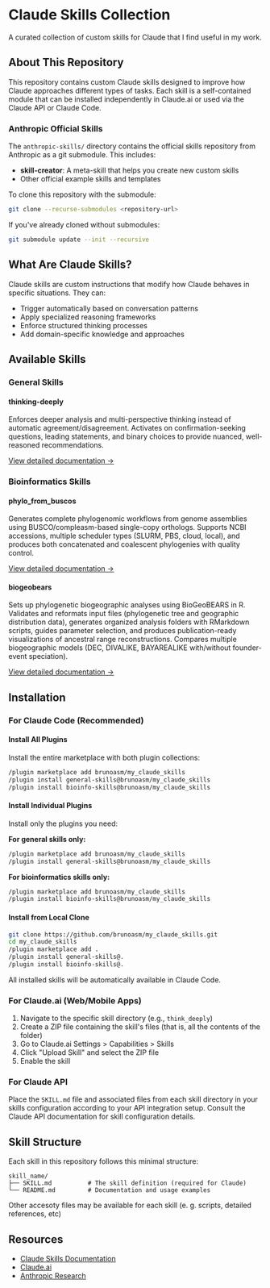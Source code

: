 # Claude Skills Collection

A curated collection of custom skills for Claude that I find useful in my work. 

## About This Repository

This repository contains custom Claude skills designed to improve how Claude approaches different types of tasks. Each skill is a self-contained module that can be installed independently in Claude.ai or used via the Claude API or Claude Code.

### Anthropic Official Skills

The `anthropic-skills/` directory contains the official skills repository from Anthropic as a git submodule. This includes:
- **skill-creator**: A meta-skill that helps you create new custom skills
- Other official example skills and templates

To clone this repository with the submodule:
```bash
git clone --recurse-submodules <repository-url>
```

If you've already cloned without submodules:
```bash
git submodule update --init --recursive
```

## What Are Claude Skills?

Claude skills are custom instructions that modify how Claude behaves in specific situations. They can:
- Trigger automatically based on conversation patterns
- Apply specialized reasoning frameworks
- Enforce structured thinking processes
- Add domain-specific knowledge and approaches

## Available Skills

### General Skills

#### thinking-deeply
Enforces deeper analysis and multi-perspective thinking instead of automatic agreement/disagreement. Activates on confirmation-seeking questions, leading statements, and binary choices to provide nuanced, well-reasoned recommendations.

[View detailed documentation →](./think_deeply/README.md)

### Bioinformatics Skills

#### phylo_from_buscos
Generates complete phylogenomic workflows from genome assemblies using BUSCO/compleasm-based single-copy orthologs. Supports NCBI accessions, multiple scheduler types (SLURM, PBS, cloud, local), and produces both concatenated and coalescent phylogenies with quality control.

[View detailed documentation →](./phylo_from_buscos/README.md)

#### biogeobears
Sets up phylogenetic biogeographic analyses using BioGeoBEARS in R. Validates and reformats input files (phylogenetic tree and geographic distribution data), generates organized analysis folders with RMarkdown scripts, guides parameter selection, and produces publication-ready visualizations of ancestral range reconstructions. Compares multiple biogeographic models (DEC, DIVALIKE, BAYAREALIKE with/without founder-event speciation).

[View detailed documentation →](./biogeobears/README.md)

## Installation

### For Claude Code (Recommended)

#### Install All Plugins

Install the entire marketplace with both plugin collections:

```bash
/plugin marketplace add brunoasm/my_claude_skills
/plugin install general-skills@brunoasm/my_claude_skills
/plugin install bioinfo-skills@brunoasm/my_claude_skills
```

#### Install Individual Plugins

Install only the plugins you need:

**For general skills only:**
```bash
/plugin marketplace add brunoasm/my_claude_skills
/plugin install general-skills@brunoasm/my_claude_skills
```

**For bioinformatics skills only:**
```bash
/plugin marketplace add brunoasm/my_claude_skills
/plugin install bioinfo-skills@brunoasm/my_claude_skills
```

#### Install from Local Clone

```bash
git clone https://github.com/brunoasm/my_claude_skills.git
cd my_claude_skills
/plugin marketplace add .
/plugin install general-skills@.
/plugin install bioinfo-skills@.
```

All installed skills will be automatically available in Claude Code.

### For Claude.ai (Web/Mobile Apps)

1. Navigate to the specific skill directory (e.g., `think_deeply`)
2. Create a ZIP file containing the skill's files (that is, all the contents of the folder)
3. Go to Claude.ai Settings > Capabilities > Skills
4. Click "Upload Skill" and select the ZIP file
5. Enable the skill

### For Claude API

Place the `SKILL.md` file and associated files from each skill directory in your skills configuration according to your API integration setup. Consult the Claude API documentation for skill configuration details.

## Skill Structure

Each skill in this repository follows this minimal structure:

```
skill_name/
├── SKILL.md          # The skill definition (required for Claude)
└── README.md         # Documentation and usage examples
```

Other accesoty files may be available for each skill (e. g. scripts, detailed references, etc)

## Resources

- [Claude Skills Documentation](https://support.claude.com/en/articles/12512198-how-to-create-custom-skills)
- [Claude.ai](https://claude.ai)
- [Anthropic Research](https://www.anthropic.com/research)
